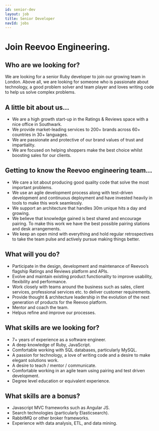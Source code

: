 ```yaml
---
id: senior-dev
layout: job
title: Senior Developer
navId: jobs
---
```


# Join Reevoo Engineering.

## Who are we looking for?
We are looking for a senior Ruby developer to join our growing team in London. Above all, we are looking for someone who is passionate about technology, a good problem solver and team player and loves writing code to help us solve complex problems.

## A little bit about us…
+ We are a high growth start-up in the Ratings & Reviews space with a nice office in Southwark.
+ We provide market-leading services to 200+ brands across 60+ countries in 30+ languages.
+ We are passionate and protective of our brand values of trust and impartiality.
+ We are focused on helping shoppers make the best choice whilst boosting sales for our clients.

## Getting to know the Reevoo engineering team…
+ We care a lot about producing good quality code that solve the most important problems.
+ We use an agile development process along with test-driven development and continuous deployment and have invested heavily in tools to make this work seamlessly.
+ We support an architecture that handles 30m unique hits a day and growing.
+ We believe that knowledge gained is best shared and encourage pairing. To make this work we have the best possible pairing stations and desk arrangements.
+ We keep an open mind with everything and hold regular retrospectives to take the team pulse and actively pursue making things better.

## What will you do?
+ Participate in the design, development and maintenance of Reevoo’s flagship Ratings and Reviews platform and APIs.
+ Evolve and maintain existing product functionality to improve usability, flexibility and performance.
+ Work closely with teams around the business such as sales, client services, professional services etc. to deliver customer requirements.
+ Provide thought & architecture leadership in the evolution of the next generation of products for the Reevoo platform.
+ Mentor and coach the team.
+ Helpus refine and improve our processes.

## What skills are we looking for?
+ 7+ years of experience as a software engineer.
+ A deep knowledge of Ruby, JavaScript.
+ Comfortable working with SQL databases, particularly MySQL.
+ A passion for technology, a love of writing code and a desire to make elegant solutions work.
+ A desire to teach / mentor / communicate.
+ Comfortable working in an agile team using pairing and test driven development.
+ Degree level education or equivalent experience.

## What skills are a bonus?
+ Javascript MVC frameworks such as Angular JS.
+ Search technologies (particularly Elasticsearch).
+ RabbitMQ or other broker frameworks.
+ Experience with data analysis, ETL, and data mining.

